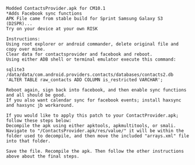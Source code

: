     Modded ContactsProvider.apk for CM10.1
    *Adds Facebook sync functions
    APK File came from stable build for Sprint Samsung Galaxy S3 (D2SPR)...
    Try on your device at your own RISK
    
    Instructions:
    Using root explorer or android commander, delete original file and copy over mine.
    Clear data for contactsprovider and facebook and reboot.
    Using either ADB shell or terminal emulator execute this command:
    
    sqlite3 /data/data/com.android.providers.contacts/databases/contacts2.db 'ALTER TABLE raw_contacts ADD COLUMN is_restricted VARCHAR';
    
    Reboot again, sign back into facebook, and then enable sync functions and all should be good.
    If you also want calendar sync for facebook events; install haxsync and haxsync jb workaround.
    
    If you would like to apply this patch to your ContactProvider.apk; follow these steps below:
    Decompile the apk using either apktools, apkmultitools, or smali.
    Navigate to "/ContactsProvider.apk/res/value/" it will be within the folder used to decompile, and then move the included "arrays.xml" file into that folder.
    
    Save the file. Recompile the apk. Then follow the other instructions above about the final steps.
